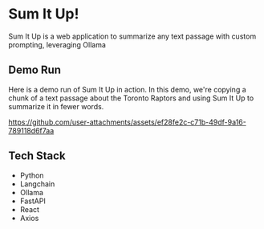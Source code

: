 # Sum It Up!
Sum It Up is a web application to summarize any text passage with custom prompting, leveraging Ollama

## Demo Run
Here is a demo run of Sum It Up in action.
In this demo, we're copying a chunk of a text passage about the Toronto Raptors and using Sum It Up to summarize it in fewer words.


https://github.com/user-attachments/assets/ef28fe2c-c71b-49df-9a16-789118d6f7aa




## Tech Stack
- Python
- Langchain
- Ollama
- FastAPI
- React
- Axios
